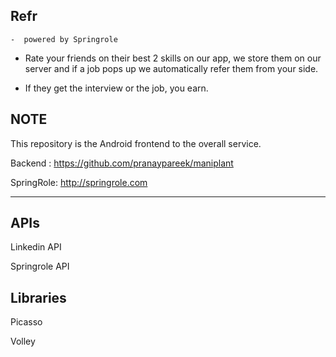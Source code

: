  Refr
----------------------------------------------------------------------------------------------------------------------------
    -  powered by Springrole
   
- Rate your friends on their best 2 skills on our app, we store them on our server and if a job pops up we automatically refer them from your side.

- If they get the interview or the job, you earn. 

NOTE
----
This repository is the Android frontend to the overall service. 

Backend   : https://github.com/pranaypareek/maniplant

SpringRole: http://springrole.com

-------------------------------------------------------------------

APIs
----
Linkedin API

Springrole API

Libraries
---------
Picasso

Volley





